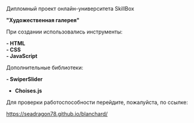 Дипломный проект онлайн-университета SkillBox

<b>"Художественная галерея"</b>

При создании использовались инструменты:

<b>
- HTML<br>
- CSS<br>
- JavaScript</b>

<br>

Дополнительные библиотеки:

<b>- SwiperSlider<br>
- Choises.js</b>

Для проверки работоспособности перейдите, пожалуйста, по ссылке:

https://seadragon78.github.io/blanchard/
